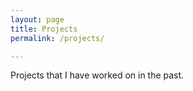 ```yaml
---
layout: page
title: Projects
permalink: /projects/

---
```


Projects that I have worked on in the past.